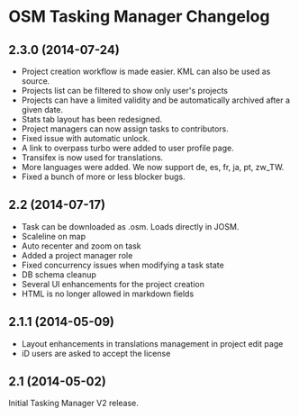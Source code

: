OSM Tasking Manager Changelog
=============================

## 2.3.0 (2014-07-24)

 * Project creation workflow is made easier. KML can also be used as source.
 * Projects list can be filtered to show only user's projects
 * Projects can have a limited validity and be automatically archived after a
 given date.
 * Stats tab layout has been redesigned.
 * Project managers can now assign tasks to contributors.
 * Fixed issue with automatic unlock.
 * A link to overpass turbo were added to user profile page.
 * Transifex is now used for translations.
 * More languages were added. We now support de, es, fr, ja, pt, zw_TW.
 * Fixed a bunch of more or less blocker bugs.

## 2.2 (2014-07-17)

 * Task can be downloaded as .osm. Loads directly in JOSM.
 * Scaleline on map
 * Auto recenter and zoom on task
 * Added a project manager role
 * Fixed concurrency issues when modifying a task state
 * DB schema cleanup
 * Several UI enhancements for the project creation
 * HTML is no longer allowed in markdown fields

## 2.1.1 (2014-05-09)

* Layout enhancements in translations management in project edit page
* iD users are asked to accept the license

## 2.1 (2014-05-02)

Initial Tasking Manager V2 release.
